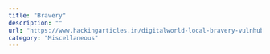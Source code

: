 ```yaml
---
title: "Bravery"
description: ""
url: "https://www.hackingarticles.in/digitalworld-local-bravery-vulnhub-walkthrough/"
category: "Miscellaneous"
---
```


